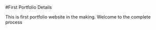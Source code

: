 #First Portfolio Details

This is first portfolio website in the making.
Welcome to the complete process
